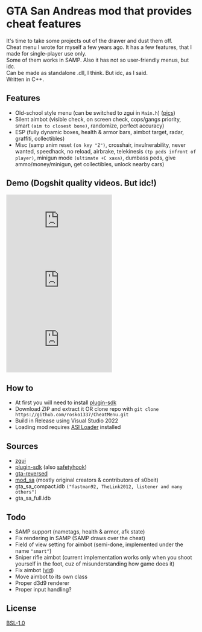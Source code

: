 # GTA San Andreas mod that provides cheat features
It's time to take some projects out of the drawer and dust them off.  
Cheat menu I wrote for myself a few years ago. It has a few features, that I made for single-player use only.  
Some of them works in SAMP. Also it has not so user-friendly menus, but idc.  
Can be made as standalone .dll, I think. But idc, as I said.  
Written in C++.

## Features
- Old-school style menu (can be switched to zgui in `Main.h`) ([pics](https://imgur.com/a/3KdGRFv))
- Silent aimbot (visible check, on screen check, cops/gangs priority, smart `(aim to closest bone)`, randomize, perfect accuracy)
- ESP (fully dynamic boxes, health & armor bars, aimbot target, radar, graffiti, collectibles)
- Misc (samp anim reset `(on key "Z")`, crosshair, invulnerability, never wanted, speedhack, no reload, airbrake, telekinesis `(tp peds infront of player)`, minigun mode `(ultimate +C xaxa)`, dumbass peds, give ammo/money/minigun, get collectibles, unlock nearby cars)

## Demo (Dogshit quality videos. But idc!)
<iframe width="280" height="157" src="https://www.youtube.com/embed/tGyhTJ-JgE0?si=RP_8v7BcYwnQZC7Z" title="YouTube video player" frameborder="0" allow="accelerometer; autoplay; clipboard-write; encrypted-media; gyroscope; picture-in-picture; web-share" referrerpolicy="strict-origin-when-cross-origin" allowfullscreen></iframe> 
<iframe width="280" height="157" src="https://www.youtube.com/embed/9yV-tkFj8YM?si=JaTYUxFpqMZhfNPk" title="YouTube video player" frameborder="0" allow="accelerometer; autoplay; clipboard-write; encrypted-media; gyroscope; picture-in-picture; web-share" referrerpolicy="strict-origin-when-cross-origin" allowfullscreen></iframe> 
<iframe width="280" height="157" src="https://www.youtube.com/embed/v8ALHrFJJzo?si=64WPK_vpsDV9zzU5" title="YouTube video player" frameborder="0" allow="accelerometer; autoplay; clipboard-write; encrypted-media; gyroscope; picture-in-picture; web-share" referrerpolicy="strict-origin-when-cross-origin" allowfullscreen></iframe>

## How to
- At first you will need to install [plugin-sdk](https://github.com/DK22Pac/plugin-sdk/tree/master?tab=readme-ov-file#how-to-use-plugin-sdk)
- Download ZIP and extract it OR clone repo with `git clone https://github.com/rosko1337/CheatMenu.git`
- Build in Release using Visual Studio 2022
- Loading mod requires [ASI Loader](https://github.com/ThirteenAG/Ultimate-ASI-Loader) installed

## Sources
- [zgui](https://github.com/zxvnme/zgui)
- [plugin-sdk](https://github.com/DK22Pac/plugin-sdk) (also [safetyhook](https://github.com/cursey/safetyhook))  
- [gta-reversed](https://github.com/gta-reversed/gta-reversed)  
- [mod_sa](https://github.com/BlastHackNet/mod_sa) (mostly original creators & contributors of s0beit)  
- gta_sa_compact.idb `("fastman92, TheLink2012, listener and many others")`  
- gta_sa_full.idb  

## Todo
- SAMP support (nametags, health & armor, afk state)
- Fix rendering in SAMP (SAMP draws over the cheat)
- Field of view setting for aimbot (semi-done, implemented under the name `"smart"`)
- Sniper rifle aimbot (current implementation works only when you shoot yourself in the foot, cuz of misunderstanding how game does it)
- Fix aimbot ([vid](https://www.youtube.com/watch?v=a_tKa9B2Sdk))
- Move aimbot to its own class
- Proper d3d9 renderer
- Proper input handling?

## License
[BSL-1.0](https://choosealicense.com/licenses/bsl-1.0/)